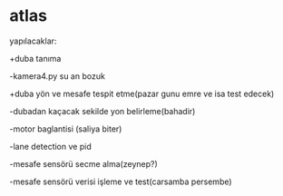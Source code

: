 # atlas
yapılacaklar: 

+duba tanıma

-kamera4.py su an bozuk

+duba yön ve mesafe tespit etme(pazar gunu emre ve isa test edecek)

-dubadan kaçacak sekilde yon belirleme(bahadir)

-motor baglantisi (saliya biter)

-lane detection ve pid


-mesafe sensörü secme alma(zeynep?)

-mesafe sensörü verisi işleme ve test(carsamba persembe)
